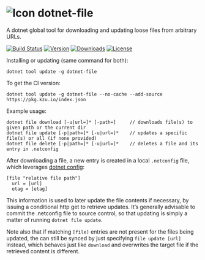 ![Icon](https://raw.github.com/kzu/dotnet-config/master/docs/img/icon-32.png) dotnet-file
============

A dotnet global tool for downloading and updating loose files from arbitrary URLs.

[![Build Status](https://dev.azure.com/kzu/oss/_apis/build/status/dotnet-file?branchName=master)](https://dev.azure.com/kzu/oss/_build/latest?definitionId=35&branchName=master)
[![Version](https://img.shields.io/nuget/v/dotnet-file.svg)](https://www.nuget.org/packages/dotnet-file)
[![Downloads](https://img.shields.io/nuget/dt/dotnet-file.svg)](https://www.nuget.org/packages/dotnet-file)
[![License](https://img.shields.io/github/license/kzu/dotnet-file.svg?color=blue)](https://github.com/kzu/dotnet-file/blob/master/LICENSE)

Installing or updating (same command for both):

```
dotnet tool update -g dotnet-file
```

To get the CI version:

```
dotnet tool update -g dotnet-file --no-cache --add-source https://pkg.kzu.io/index.json
```

Example usage:

    dotnet file download [-u|url=]* [-path=]     // downloads file(s) to given path or the current dir
    dotnet file update [-p|path=]* [-u|url=]*    // updates a specific file(s) or all (if none provided)
    dotnet file delete [-p|path=]* [-u|url=]*    // deletes a file and its entry in .netconfig

After downloading a file, a new entry is created in a local `.netconfig` file, which
leverages [dotnet config](https://github.com/kzu/dotnet-config):

    [file "relative file path"]
      url = [url]
      etag = [etag]

This information is used to later update the file contents if necessary, by issuing a 
conditional http get to retrieve updates. It’s generally advisable to commit the .netconfig file 
to source control, so that updating is simply a matter of running `dotnet file update`. 

Note also that if matching `[file]` entries are not present for the files being updated, 
the can still be synced by just specifying `file update [url]` instead, which behaves 
just like `download` and overwrites the target file if the retrieved content is different.
